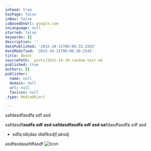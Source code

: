 ```yaml
---
inFeed: true
hasPage: false
inNav: false
isBasedOnUrl: google.com
inLanguage: null
starred: false
keywords: []
description: ''
datePublished: '2015-10-31T00:06:33.226Z'
dateModified: '2015-10-31T00:06:30.254Z'
title: About
sourcePath: _posts/2015-10-30-random-text.md
published: true
authors: []
publisher:
  name: null
  domain: null
  url: null
  favicon: null
_type: MediaObject

---
```

safdasdfasdfa sdf asd

safdasdf**asdfa sdf asd safdasdfasdfa sdf asd sa**fdasdfasdfa sdf asd

* sdfa;slkjdas dlaflksdjf;aksdj

asdfasdasafdfasdf
![Icon](https://the-grid-user-content.s3-us-west-2.amazonaws.com/8b3864f7-da36-4bc6-a201-dd48133541e6.png)